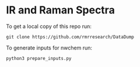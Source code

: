 # IR and Raman Spectra

To get a local copy of this repo run:
```
git clone https://github.com/rmrresearch/DataDump
```

To generate inputs for nwchem run:

```
python3 prepare_inputs.py
```